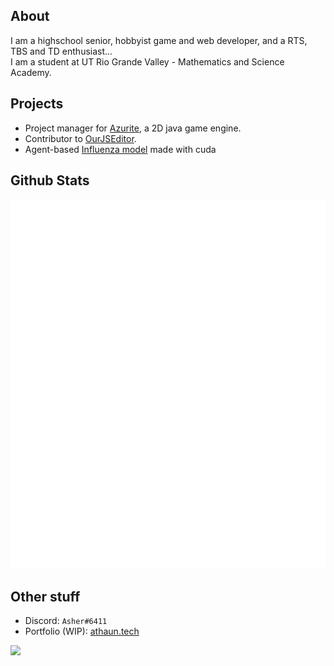 ## About
I am a highschool senior, hobbyist game and web developer, and a RTS, TBS and TD enthusiast... <br>
I am a student at UT Rio Grande Valley - Mathematics and Science Academy.

## Projects
* Project manager for [Azurite](https://github.com/Games-With-Gabe-Community/Azurite), a 2D java game engine.
* Contributor to [OurJSEditor](https://github.com/OurJSEditor/OurJSEditor).
* Agent-based [Influenza model](https://github.com/athaun/Cuda-influenza-model) made with cuda

## Github Stats
![](generated/overview.svg)
![](generated/languages.svg)

## Other stuff
* Discord: `Asher#6411`
* Portfolio (WIP): [athaun.tech](https://athaun.tech)

![](https://hit.yhype.me/github/profile?user_id=32278830)
